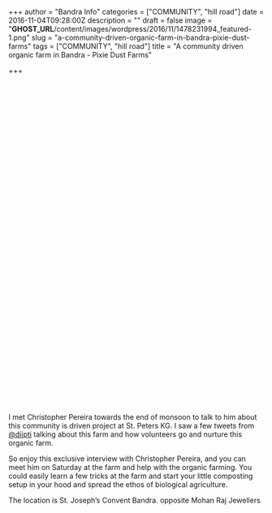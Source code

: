 +++
author = "Bandra Info"
categories = ["COMMUNITY", "hill road"]
date = 2016-11-04T09:28:00Z
description = ""
draft = false
image = "__GHOST_URL__/content/images/wordpress/2016/11/1478231994_featured-1.png"
slug = "a-community-driven-organic-farm-in-bandra-pixie-dust-farms"
tags = ["COMMUNITY", "hill road"]
title = "A community driven organic farm in Bandra - Pixie Dust Farms"

+++


<div class="video-container" style="clear: both; text-align: center;"><iframe width="850" height="638" src="httpss://www.youtube.com/embed/Ahu-Y09jq6A?feature=oembed" frameborder="0" allowfullscreen></iframe></div>
<p dir="ltr">I met Christopher Pereira towards the end of monsoon to talk to him about this community is driven project at St. Peters KG. I saw a few tweets from <a href="httpss://twitter.com/diipti" target="_blank">@diipti</a> talking about this farm and how volunteers go and nurture this organic farm. </p>
<p>So enjoy this exclusive interview with Christopher Pereira, and you can meet him on Saturday at the farm and help with the organic farming. You could easily learn a few tricks at the farm and start your little composting setup in your hood and spread the ethos of biological agriculture.</p>
<p dir="ltr">The location is St. Joseph&#8217;s Convent Bandra.  opposite Mohan Raj Jewellers</p>



